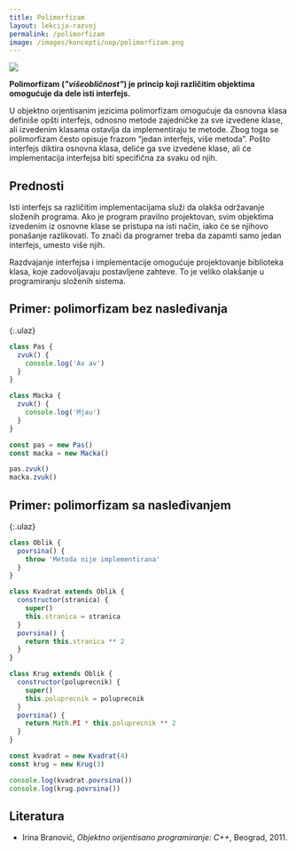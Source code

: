 ```yaml
---
title: Polimorfizam
layout: lekcija-razvoj
permalink: /polimorfizam
image: /images/koncepti/oop/polimorfizam.png
---
```


![]({{page.image}})

**Polimorfizam (*"višeobličnost"*) je princip koji različitim objektima omogućuje da dele isti interfejs.** 

U objektno orjentisanim jezicima polimorfizam omogućuje da osnovna klasa definiše opšti interfejs, odnosno metode zajedničke za sve izvedene klase, ali izvedenim klasama ostavlja da implementiraju te metode. Zbog toga se polimorfizam često opisuje frazom “jedan interfejs, više metoda”. Pošto interfejs diktira osnovna klasa, deliće ga sve izvedene klase, ali će implementacija interfejsa biti specifična za svaku od njih.

## Prednosti

Isti interfejs sa različitim implementacijama služi da olakša održavanje složenih programa. Ako je program pravilno projektovan, svim objektima izvedenim iz osnovne klase se pristupa na isti način, iako će se njihovo ponašanje razlikovati. To znači da programer treba da zapamti samo jedan interfejs, umesto više njih.

Razdvajanje interfejsa i implementacije omogućuje projektovanje biblioteka klasa, koje zadovoljavaju postavljene zahteve. To je veliko olakšanje u programiranju složenih sistema.

## Primer: polimorfizam bez nasleđivanja

{:.ulaz}
```js
class Pas {
  zvuk() {
    console.log('Av av')
  }
}

class Macka {
  zvuk() {
    console.log('Mjau')
  }
}

const pas = new Pas()
const macka = new Macka()

pas.zvuk()
macka.zvuk()
```

## Primer: polimorfizam sa nasleđivanjem

{:.ulaz}
```js
class Oblik {
  povrsina() {
    throw 'Metoda nije implementirana'
  }
}

class Kvadrat extends Oblik {
  constructor(stranica) {
    super()
    this.stranica = stranica
  }
  povrsina() {
    return this.stranica ** 2
  }
}

class Krug extends Oblik {
  constructor(poluprecnik) {
    super()
    this.poluprecnik = poluprecnik
  }
  povrsina() {
    return Math.PI * this.poluprecnik ** 2
  }
}

const kvadrat = new Kvadrat(4)
const krug = new Krug(3)

console.log(kvadrat.povrsina())
console.log(krug.povrsina())
```

## Literatura
- Irina Branović, *Objektno orijentisano programiranje: C++*, Beograd, 2011.
